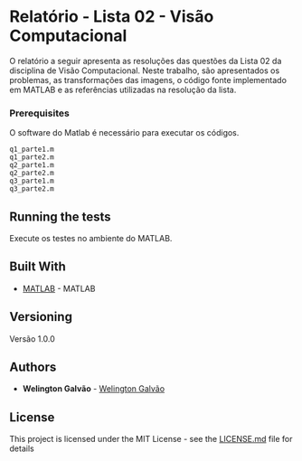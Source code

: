 # Relatório - Lista 02 - Visão Computacional

  O relatório a seguir apresenta as resoluções das questões da Lista 02 da disciplina de Visão Computacional. Neste trabalho, são apresentados os problemas, as transformações das imagens, o código fonte implementado em MATLAB e as referências utilizadas na resolução da lista.

<!-- ## Getting Started

These instructions will get you a copy of the project up and running on your local machine for development and testing purposes. See deployment for notes on how to deploy the project on a live system. -->

### Prerequisites

O software do Matlab é necessário para executar os códigos.

```
q1_parte1.m
q1_parte2.m
q2_parte1.m
q2_parte2.m
q3_parte1.m
q3_parte2.m
```

<!-- ### Installing

A step by step series of examples that tell you how to get a development env running

Say what the step will be

```
Give the example
```

And repeat

```
until finished
```

End with an example of getting some data out of the system or using it for a little demo -->

## Running the tests

Execute os testes no ambiente do MATLAB.

<!-- ### Break down into end to end tests

Explain what these tests test and why

```
Give an example
```

### And coding style tests

Explain what these tests test and why

```
Give an example
``` -->

<!-- ## Deployment

Add additional notes about how to deploy this on a live system -->

## Built With

* [MATLAB](https://www.mathworks.com/products/matlab.html) - MATLAB


<!-- ## Contributing

Please read [CONTRIBUTING.md](https://gist.github.com/PurpleBooth/b24679402957c63ec426) for details on our code of conduct, and the process for submitting pull requests to us. -->

## Versioning

Versão 1.0.0

## Authors

* **Welington Galvão** - [Welington Galvão](https://github.com/wgalvao)
<!--
See also the list of [contributors](https://github.com/your/project/contributors) who participated in this project. -->

## License

This project is licensed under the MIT License - see the [LICENSE.md](LICENSE.md) file for details

<!-- ## Acknowledgments

* Hat tip to anyone whose code was used
* Inspiration
* etc -->
